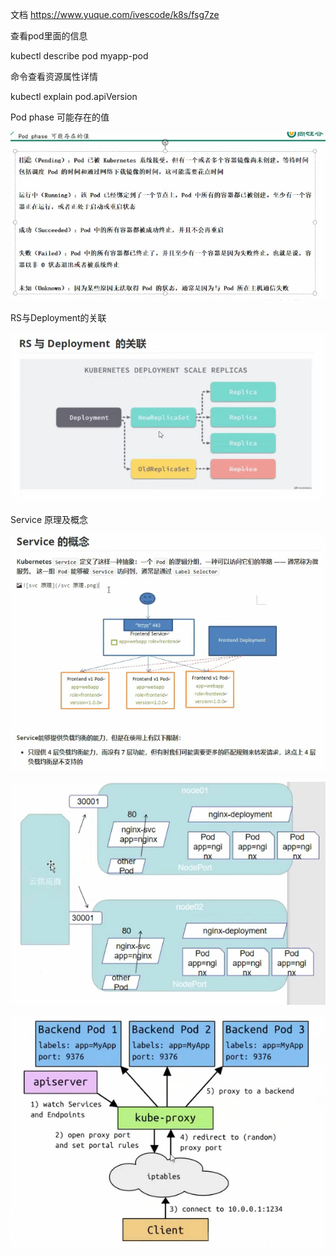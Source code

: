 文档
https://www.yuque.com/ivescode/k8s/fsg7ze

查看pod里面的信息

kubectl describe pod myapp-pod

命令查看资源属性详情

kubectl explain pod.apiVersion



Pod phase 可能存在的值

![image-20230722150649408](image/K8s/image-20230722150649408.png)

RS与Deployment的关联

![image-20230722164059927](image/K8s/image-20230722164059927.png)

Service 原理及概念

![image-20230722214124231](image/K8s/image-20230722214124231.png)



![image-20230723074157208](image/K8s/image-20230723074157208.png)

![image-20230724063826835](image/K8s/image-20230724063826835.png)
